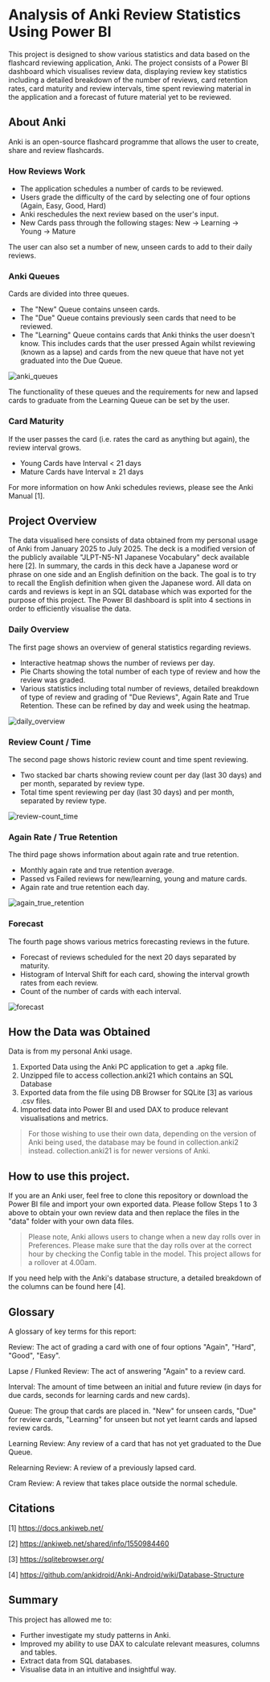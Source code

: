 # Analysis of Anki Review Statistics Using Power BI 
This project is designed to show various statistics and data based on the flashcard reviewing application, Anki.
The project consists of a Power BI dashboard which visualises review data, displaying review key statistics including a detailed
breakdown of the number of reviews, card retention rates, card maturity and review intervals, time spent reviewing material in the
application and a forecast of future material yet to be reviewed.

## About Anki
Anki is an open-source flashcard programme that allows the user to create, share and review flashcards. 

### How Reviews Work
* The application schedules a number of cards to be reviewed.
* Users grade the difficulty of the card by selecting one of four options (Again, Easy, Good, Hard)
* Anki reschedules the next review based on the user's input.
* New Cards pass through the following stages: New -> Learning -> Young -> Mature

The user can also set a number of new, unseen cards to add to their daily reviews.

### Anki Queues
Cards are divided into three queues. 
* The "New" Queue contains unseen cards.
* The "Due" Queue contains previously seen cards that need to be reviewed.
* The "Learning" Queue contains cards that Anki thinks the user doesn't know. This includes cards that the user pressed Again whilst reviewing (known as a lapse) and cards from the new queue that have not yet graduated into the Due Queue.

![anki_queues](Images/anki_kDE8jHGK9L.png)

The functionality of these queues and the requirements for new and lapsed cards to graduate from the Learning Queue can be set by the user.

### Card Maturity
If the user passes the card (i.e. rates the card as anything but again), the review interval grows.
* Young Cards have Interval < 21 days
* Mature Cards have Interval ≥ 21 days

For more information on how Anki schedules reviews, please see the Anki Manual [1].

## Project Overview
The data visualised here consists of data obtained from my personal usage of Anki from January 2025 to July 2025. The deck is a modified
version of the publicly available "JLPT-N5-N1 Japanese Vocabulary" deck available here [2]. In summary, the cards in this deck have a
Japanese word or phrase on one side and an English definition on the back. The goal is to try to recall the English definition when given the
Japanese word. All data on cards and reviews is kept in an SQL database which was exported for the purpose of this project. The Power BI
dashboard is split into 4 sections in order to efficiently visualise the data.

### Daily Overview
The first page shows an overview of general statistics regarding reviews. 
* Interactive heatmap shows the number of reviews per day.
* Pie Charts showing the total number of each type of review and how the review was graded.
* Various statistics including total number of reviews, detailed breakdown of type of review and grading of "Due Reviews", Again Rate and True Retention. These can be refined by day and week using the heatmap.

![daily_overview](Images/PBIDesktop_Nak85bXaeI.png)

### Review Count / Time
The second page shows historic review count and time spent reviewing.
* Two stacked bar charts showing review count per day (last 30 days) and per month, separated by review type.
* Total time spent reviewing per day (last 30 days) and per month, separated by review type.

![review-count_time](Images/PBIDesktop_PoQG3ntvMW.png)

### Again Rate / True Retention
The third page shows information about again rate and true retention.
* Monthly again rate and true retention average.
* Passed vs Failed reviews for new/learning, young and mature cards.
* Again rate and true retention each day.

![again_true_retention](Images/PBIDesktop_8NF9RuflDB.png)

### Forecast
The fourth page shows various metrics forecasting reviews in the future.
* Forecast of reviews scheduled for the next 20 days separated by maturity.
* Histogram of Interval Shift for each card, showing the interval growth rates from each review.
* Count of the number of cards with each interval.

![forecast](Images/PBIDesktop_xgZEbHbCuv.png)

## How the Data was Obtained
Data is from my personal Anki usage. 

1. Exported Data using the Anki PC application to get a .apkg file.
2. Unzipped file to access collection.anki21 which contains an SQL Database
3. Exported data from the file using DB Browser for SQLite [3] as various .csv files.
4. Imported data into Power BI and used DAX to produce relevant visualisations and metrics.

> For those wishing to use their own data, depending on the version of Anki being used, the database may be found in collection.anki2 instead. collection.anki21 is for newer versions of Anki. 

## How to use this project.
If you are an Anki user, feel free to clone this repository or download the Power BI file and import your own exported data. Please follow Steps 1 to 3 above to obtain your own review data and then replace the files in the "data" folder with your own data files.

 > Please note, Anki allows users to change when a new day rolls over in Preferences. Please make sure that the day rolls over at the correct hour by checking the Config table in the model. This project allows for a rollover at 4.00am.

If you need help with the Anki's database structure, a detailed breakdown of the columns can be found here [4].

##

## Glossary
A glossary of key terms for this report:

Review: The act of grading a card with one of four options "Again", "Hard", "Good", "Easy".

Lapse / Flunked Review: The act of answering "Again" to a review card.

Interval: The amount of time between an initial and future review (in days for due cards, seconds for learning cards and new cards).

Queue: The group that cards are placed in. "New" for unseen cards, "Due" for review cards, "Learning" for unseen but not yet learnt cards and lapsed review cards.

Learning Review: Any review of a card that has not yet graduated to the Due Queue.

Relearning Review: A review of a previously lapsed card.

Cram Review: A review that takes place outside the normal schedule.

## Citations
[1] https://docs.ankiweb.net/

[2] https://ankiweb.net/shared/info/1550984460

[3] https://sqlitebrowser.org/

[4] https://github.com/ankidroid/Anki-Android/wiki/Database-Structure

## Summary
This project has allowed me to:
* Further investigate my study patterns in Anki.
* Improved my ability to use DAX to calculate relevant measures, columns and tables.
* Extract data from SQL databases.
* Visualise data in an intuitive and insightful way.

